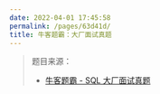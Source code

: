 ```yaml
---
date: 2022-04-01 17:45:58
permalink: /pages/63d41d/
title: 牛客题霸：大厂面试真题
---
```

> 题目来源：
>
> - [牛客题霸 - SQL 大厂面试真题](https://www.nowcoder.com/exam/oj?tab=SQL篇&topicId=268)